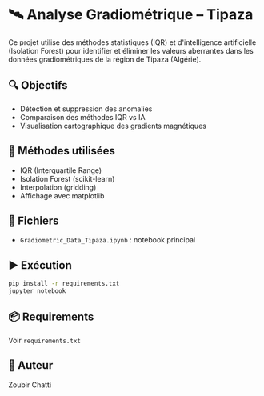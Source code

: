 # 🛰️ Analyse Gradiométrique – Tipaza

Ce projet utilise des méthodes statistiques (IQR) et d'intelligence artificielle (Isolation Forest) pour identifier et éliminer les valeurs aberrantes dans les données gradiométriques de la région de Tipaza (Algérie).

## 🔍 Objectifs
- Détection et suppression des anomalies
- Comparaison des méthodes IQR vs IA
- Visualisation cartographique des gradients magnétiques

## 🧠 Méthodes utilisées
- IQR (Interquartile Range)
- Isolation Forest (scikit-learn)
- Interpolation (gridding)
- Affichage avec matplotlib

## 📁 Fichiers
- `Gradiometric_Data_Tipaza.ipynb` : notebook principal

## ▶️ Exécution
```bash
pip install -r requirements.txt
jupyter notebook
```

## 📦 Requirements
Voir `requirements.txt`

## 👤 Auteur
Zoubir Chatti
